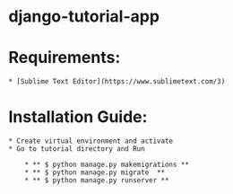 # django-tutorial-app

# Requirements:
	* [Sublime Text Editor](https://www.sublimetext.com/3)

# Installation Guide:

	* Create virtual environment and activate
	* Go to tutorial directory and Run

		* ** $ python manage.py makemigrations **
		* ** $ python manage.py migrate  **
		* ** $ python manage.py runserver **



